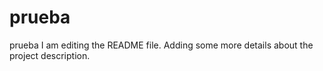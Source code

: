 # prueba
prueba
I am editing the README file. Adding some more details about the project description.
